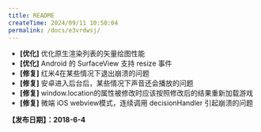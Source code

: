 ```yaml
---
title: README
createTime: 2024/09/11 10:50:04
permalink: /docs/e3vrdwsj/
---
```


- **[优化]** 优化原生渲染列表的矢量绘图性能
- **[优化]** Android 的 SurfaceView 支持 resize 事件
- **[修复]** 红米4在某些情况下退出崩溃的问题
- **[修复]** 安卓进入后台后，某些情况下声音还会播放的问题
- **[修复]** window.location的属性被修改时应该按照修改后的结果重新加载游戏
- **[修复]** 微端 iOS webview模式，连续调用 decisionHandler 引起崩溃的问题

**【发布日期】：2018-6-4**
